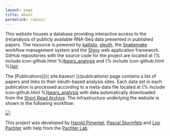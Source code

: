 ```yaml
---
layout: page
title: About
permalink: /about/
---
```


This website houses a database providing interactive access to the (re)analysis of
publicly available RNA-Seq data presented in published papers. The resource is powered by [kallisto](https://pachterlab.github.io/kallisto/), [sleuth](http://pachterlab.github.io/sleuth/), the [Snakemake](https://bitbucket.org/snakemake/snakemake/wiki/Home) workflow management system and the [Shiny](http://shiny.rstudio.com) web application framework. GitHub repositories with the source code for the project are located at {% include icon-github.html %}[bears_analysis](https://github.com/pachterlab/bears_analyses) and {% include icon-github.html %}[lair](https://github.com/pachterlab/lair).

The [Publications]({{ site.baseurl }}/publications) page contains a list of papers and links to their sleuth-based analysis sites. Each data set in each publication is processed according to a meta-data file located at {% include icon-github.html %}[bears_analysis](https://github.com/pachterlab/bears_analyses) with data automatically downloaded from the [Short Read Archive](http://www.ncbi.nlm.nih.gov/sra). The infrastructure underlying the website is shown in the following workflow:

<img src="{{ site.baseurl }}/_images/workflow.jpg">

This project was developed by [Harold Pimentel](http://pimentel.github.io),
[Pascal Sturmfels](http://psturmfels.github.io) and [Lior Pachter](https://math.berkeley.edu/~lpachter/) with help from the [Pachter Lab](http://pachterlab.github.io).


